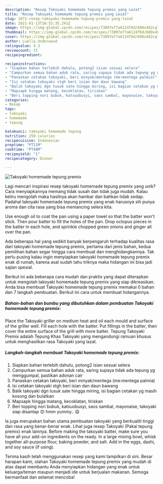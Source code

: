 ```yaml
---
description: "Resep Takoyaki homemade tepung premix yang Lezat"
title: "Resep Takoyaki homemade tepung premix yang Lezat"
slug: 1672-resep-takoyaki-homemade-tepung-premix-yang-lezat
date: 2021-01-13T16:52:35.241Z
image: https://img-global.cpcdn.com/recipes/73097ef7a6124f6d/680x482cq70/takoyaki-homemade-tepung-premix-foto-resep-utama.jpg
thumbnail: https://img-global.cpcdn.com/recipes/73097ef7a6124f6d/680x482cq70/takoyaki-homemade-tepung-premix-foto-resep-utama.jpg
cover: https://img-global.cpcdn.com/recipes/73097ef7a6124f6d/680x482cq70/takoyaki-homemade-tepung-premix-foto-resep-utama.jpg
author: Luella Underwood
ratingvalue: 4.3
reviewcount: 15
recipeingredient:

recipeinstructions:
- "Siapkan bahan terlebih dahulu, potong2 isian sesuai selera"
- "Campurkan semua bahan aduk rata, saring supaya tidak ada tepung yg menggumpal, pastikan adonan cair"
- "Panaskan cetakan takoyaki, beri minyak/mentega (me:mentega palmia)"
- "Isi cetakan takoyaki stgh beri isian dan daun bawang"
- "Balik takoyaki dgn tusuk sate hingga miring, isi bagian cetakan yg masih kosong dan bulatkan"
- "Mapsapk hingga matang, kecoklatan, tiriskan"
- "Beri topping nori bubuk, katsuobusyi, saos sambal, mayonaise, takoyaki siap disantap 😊 hmm yummy.. 😋"
categories:
- Resep
tags:
- takoyaki
- homemade
- tepung

katakunci: takoyaki homemade tepung 
nutrition: 259 calories
recipecuisine: Indonesian
preptime: "PT11M"
cooktime: "PT48M"
recipeyield: "1"
recipecategory: Dinner

---
```



![Takoyaki homemade tepung premix](https://img-global.cpcdn.com/recipes/73097ef7a6124f6d/680x482cq70/takoyaki-homemade-tepung-premix-foto-resep-utama.jpg)

Lagi mencari inspirasi resep takoyaki homemade tepung premix yang unik? Cara menyiapkannya memang tidak susah dan tidak juga mudah. Kalau keliru mengolah maka hasilnya akan hambar dan bahkan tidak sedap. Padahal takoyaki homemade tepung premix yang enak harusnya sih punya aroma dan cita rasa yang bisa memancing selera kita.

Use enough oil to coat the pan using a paper towel so that the batter won&#39;t stick. Then pour batter to fill the holes of the pan. Drop octopus pieces in the batter in each hole, and sprinkle chopped green onions and ginger all over the pan.

Ada beberapa hal yang sedikit banyak berpengaruh terhadap kualitas rasa dari takoyaki homemade tepung premix, pertama dari jenis bahan, kedua pemilihan bahan segar hingga cara membuat dan menghidangkannya. Tak perlu pusing kalau ingin menyiapkan takoyaki homemade tepung premix enak di rumah, karena asal sudah tahu triknya maka hidangan ini bisa jadi sajian spesial.


Berikut ini ada beberapa cara mudah dan praktis yang dapat diterapkan untuk mengolah takoyaki homemade tepung premix yang siap dikreasikan. Anda bisa membuat Takoyaki homemade tepung premix memakai 0 bahan dan 7 langkah pembuatan. Berikut ini cara untuk membuat hidangannya.

<!--inarticleads1-->

##### Bahan-bahan dan bumbu yang dibutuhkan dalam pembuatan Takoyaki homemade tepung premix:



Place the Takoyaki griller on medium heat and oil each mould and surface of the griller well. Fill each hole with the batter. Put fillings in the batter, then cover the entire surface of the grill with more batter. Tepung Takoyaki Premix adalah Tepung Khas Takoyaki yang mengandungi ramuan khusus untuk menghasilkan rasa Takoyaki yang lazat. 

<!--inarticleads2-->

##### Langkah-langkah membuat Takoyaki homemade tepung premix:

1. Siapkan bahan terlebih dahulu, potong2 isian sesuai selera
1. Campurkan semua bahan aduk rata, saring supaya tidak ada tepung yg menggumpal, pastikan adonan cair
1. Panaskan cetakan takoyaki, beri minyak/mentega (me:mentega palmia)
1. Isi cetakan takoyaki stgh beri isian dan daun bawang
1. Balik takoyaki dgn tusuk sate hingga miring, isi bagian cetakan yg masih kosong dan bulatkan
1. Mapsapk hingga matang, kecoklatan, tiriskan
1. Beri topping nori bubuk, katsuobusyi, saos sambal, mayonaise, takoyaki siap disantap 😊 hmm yummy.. 😋


Ia juga merupakan bahan utama pembuatan takoyaki yang berkualiti tinggi dan rasa yang benar-benar enak. Lihat juga resep Takoyaki (Pakai tepung premix) enak lainnya. Before making the takoyaki batter, make sure you have all your add-on ingredients on the ready. In a large mixing bowl, whisk together all-purpose flour, baking powder, and salt. Add in the eggs, dashi, and soy sauce (if using). 

Terima kasih telah menggunakan resep yang kami tampilkan di sini. Besar harapan kami, olahan Takoyaki homemade tepung premix yang mudah di atas dapat membantu Anda menyiapkan hidangan yang enak untuk keluarga/teman maupun menjadi ide untuk berjualan makanan. Semoga bermanfaat dan selamat mencoba!
